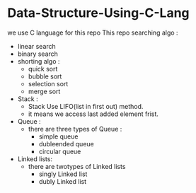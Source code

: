 # Data-Structure-Using-C-Lang
we use C language  for this repo
This repo searching algo :
  - linear search
  - binary search
- shorting algo :
  - quick sort
  - bubble sort
  - selection sort
  - merge sort
- Stack :
  - Stack Use LIFO(list in first out) method.
  - it means we access last added element frist. 
- Queue :
  - there are three types of Queue :
      - simple queue
      - dubleended queue
      - circular queue
- Linked lists:
  - there are twotypes of Linked lists
    - singly Linked list
    - dubly Linked list

